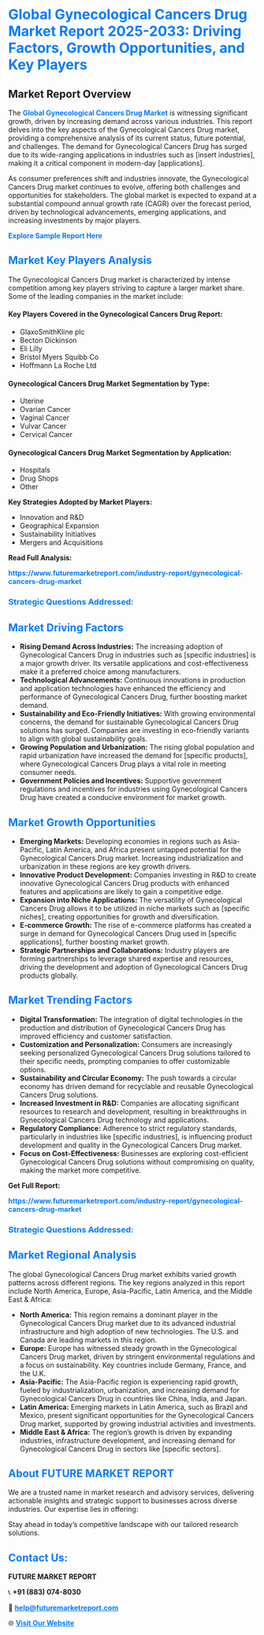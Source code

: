 <h1 style="color: #007BFF;">Global Gynecological Cancers Drug Market Report 2025-2033: Driving Factors, Growth Opportunities, and Key Players</h1>

<section id="overview">
<h2>Market Report Overview</h2>
<p>The <a href="https://www.futuremarketreport.com/industry-report/gynecological-cancers-drug-market" style="color: #007BFF; text-decoration: none;"><strong>Global Gynecological Cancers Drug Market</strong></a> is witnessing significant growth, driven by increasing demand across various industries. This report delves into the key aspects of the Gynecological Cancers Drug market, providing a comprehensive analysis of its current status, future potential, and challenges. The demand for Gynecological Cancers Drug has surged due to its wide-ranging applications in industries such as [insert industries], making it a critical component in modern-day [applications].</p>
<p>As consumer preferences shift and industries innovate, the Gynecological Cancers Drug market continues to evolve, offering both challenges and opportunities for stakeholders. The global market is expected to expand at a substantial compound annual growth rate (CAGR) over the forecast period, driven by technological advancements, emerging applications, and increasing investments by major players.</p>
</section>

<section id="overview">
<p><a href="https://www.futuremarketreport.com/request-sample/reportId=107042" style="color: #007BFF; text-decoration: none;"><strong>Explore Sample Report Here</strong></a></p>
</section>

<section id="key-players">
<h2 style="color: #007BFF;">Market Key Players Analysis</h2>
<p>The Gynecological Cancers Drug market is characterized by intense competition among key players striving to capture a larger market share. Some of the leading companies in the market include:</p>
<h4>Key Players Covered in the Gynecological Cancers Drug Report:</h4>
<ul><li>GlaxoSmithKline plc</li><li>Becton Dickinson</li><li>Eli Lilly</li><li>Bristol Myers Squibb Co</li><li>Hoffmann La Roche Ltd</li></ul>
<h4>Gynecological Cancers Drug Market Segmentation by Type:</h4>
<ul><li>Uterine</li><li>Ovarian Cancer</li><li>Vaginal Cancer</li><li>Vulvar Cancer</li><li>Cervical Cancer</li></ul>

<h4>Gynecological Cancers Drug Market Segmentation by Application:</h4>
<ul><li>Hospitals</li><li>Drug Shops</li><li>Other</li></ul>
<p><strong>Key Strategies Adopted by Market Players:</strong></p>
<ul>
<li>Innovation and R&D</li>
<li>Geographical Expansion</li>
<li>Sustainability Initiatives</li>
<li>Mergers and Acquisitions</li>
</ul>
</section>

<section>
<p><strong>Read Full Analysis: </strong></p><a href="https://www.futuremarketreport.com/industry-report/gynecological-cancers-drug-market" style="color: #007BFF; text-decoration: none;"><strong>https://www.futuremarketreport.com/industry-report/gynecological-cancers-drug-market</strong></a>
<h3 style="color: #007BFF;">Strategic Questions Addressed:</h3>
</section>

<section id="driving-factors">
<h2 style="color: #007BFF;">Market Driving Factors</h2>
<ul>
<li><strong>Rising Demand Across Industries:</strong> The increasing adoption of Gynecological Cancers Drug in industries such as [specific industries] is a major growth driver. Its versatile applications and cost-effectiveness make it a preferred choice among manufacturers.</li>
<li><strong>Technological Advancements:</strong> Continuous innovations in production and application technologies have enhanced the efficiency and performance of Gynecological Cancers Drug, further boosting market demand.</li>
<li><strong>Sustainability and Eco-Friendly Initiatives:</strong> With growing environmental concerns, the demand for sustainable Gynecological Cancers Drug solutions has surged. Companies are investing in eco-friendly variants to align with global sustainability goals.</li>
<li><strong>Growing Population and Urbanization:</strong> The rising global population and rapid urbanization have increased the demand for [specific products], where Gynecological Cancers Drug plays a vital role in meeting consumer needs.</li>
<li><strong>Government Policies and Incentives:</strong> Supportive government regulations and incentives for industries using Gynecological Cancers Drug have created a conducive environment for market growth.</li>
</ul>
</section>

<section id="growth-opportunities">
<h2 style="color: #007BFF;">Market Growth Opportunities</h2>
<ul>
<li><strong>Emerging Markets:</strong> Developing economies in regions such as Asia-Pacific, Latin America, and Africa present untapped potential for the Gynecological Cancers Drug market. Increasing industrialization and urbanization in these regions are key growth drivers.</li>
<li><strong>Innovative Product Development:</strong> Companies investing in R&D to create innovative Gynecological Cancers Drug products with enhanced features and applications are likely to gain a competitive edge.</li>
<li><strong>Expansion into Niche Applications:</strong> The versatility of Gynecological Cancers Drug allows it to be utilized in niche markets such as [specific niches], creating opportunities for growth and diversification.</li>
<li><strong>E-commerce Growth:</strong> The rise of e-commerce platforms has created a surge in demand for Gynecological Cancers Drug used in [specific applications], further boosting market growth.</li>
<li><strong>Strategic Partnerships and Collaborations:</strong> Industry players are forming partnerships to leverage shared expertise and resources, driving the development and adoption of Gynecological Cancers Drug products globally.</li>
</ul>
</section>

<section id="trending-factors">
<h2 style="color: #007BFF;">Market Trending Factors</h2>
<ul>
<li><strong>Digital Transformation:</strong> The integration of digital technologies in the production and distribution of Gynecological Cancers Drug has improved efficiency and customer satisfaction.</li>
<li><strong>Customization and Personalization:</strong> Consumers are increasingly seeking personalized Gynecological Cancers Drug solutions tailored to their specific needs, prompting companies to offer customizable options.</li>
<li><strong>Sustainability and Circular Economy:</strong> The push towards a circular economy has driven demand for recyclable and reusable Gynecological Cancers Drug solutions.</li>
<li><strong>Increased Investment in R&D:</strong> Companies are allocating significant resources to research and development, resulting in breakthroughs in Gynecological Cancers Drug technology and applications.</li>
<li><strong>Regulatory Compliance:</strong> Adherence to strict regulatory standards, particularly in industries like [specific industries], is influencing product development and quality in the Gynecological Cancers Drug market.</li>
<li><strong>Focus on Cost-Effectiveness:</strong> Businesses are exploring cost-efficient Gynecological Cancers Drug solutions without compromising on quality, making the market more competitive.</li>
</ul>
</section>

<section>
<p><strong>Get Full Report: </strong></p><a href="https://www.futuremarketreport.com/industry-report/gynecological-cancers-drug-market" style="color: #007BFF; text-decoration: none;"><strong>https://www.futuremarketreport.com/industry-report/gynecological-cancers-drug-market</strong></a>
<h3 style="color: #007BFF;">Strategic Questions Addressed:</h3>
</section>


<section id="regional-analysis">
<h2 style="color: #007BFF;">Market Regional Analysis</h2>
<p>The global Gynecological Cancers Drug market exhibits varied growth patterns across different regions. The key regions analyzed in this report include North America, Europe, Asia-Pacific, Latin America, and the Middle East & Africa:</p>
<ul>
<li><strong>North America:</strong> This region remains a dominant player in the Gynecological Cancers Drug market due to its advanced industrial infrastructure and high adoption of new technologies. The U.S. and Canada are leading markets in this region.</li>
<li><strong>Europe:</strong> Europe has witnessed steady growth in the Gynecological Cancers Drug market, driven by stringent environmental regulations and a focus on sustainability. Key countries include Germany, France, and the U.K.</li>
<li><strong>Asia-Pacific:</strong> The Asia-Pacific region is experiencing rapid growth, fueled by industrialization, urbanization, and increasing demand for Gynecological Cancers Drug in countries like China, India, and Japan.</li>
<li><strong>Latin America:</strong> Emerging markets in Latin America, such as Brazil and Mexico, present significant opportunities for the Gynecological Cancers Drug market, supported by growing industrial activities and investments.</li>
<li><strong>Middle East & Africa:</strong> The region’s growth is driven by expanding industries, infrastructure development, and increasing demand for Gynecological Cancers Drug in sectors like [specific sectors].</li>
</ul>
</section>

<footer>
<h2 style="color: #007BFF;">About FUTURE MARKET REPORT</h2>
<p>We are a trusted name in market research and advisory services, delivering actionable insights and strategic support to businesses across diverse industries. Our expertise lies in offering:</p>

<p>Stay ahead in today’s competitive landscape with our tailored research solutions.</p>

<h2 style="color: #007BFF;">Contact Us:</h2>
<p><strong>FUTURE MARKET REPORT</strong></p>
<p>📞 <strong>+91 (883) 074-8030</strong></p>
<p>📧 <strong><a href="mailto:help@futuremarketreport.com" style="color: #007BFF;">help@futuremarketreport.com</a></strong></p>
<p>🌐 <strong><a href="https://www.futuremarketreport.com/" style="color: #007BFF;">Visit Our Website</a></strong></p>
</footer>